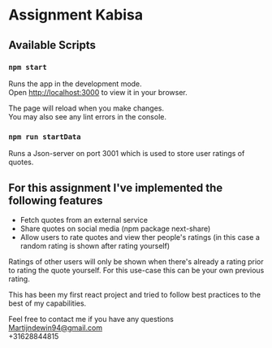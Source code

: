 # Assignment Kabisa

## Available Scripts

### `npm start`

Runs the app in the development mode.\
Open [http://localhost:3000](http://localhost:3000) to view it in your browser.

The page will reload when you make changes.\
You may also see any lint errors in the console.

### `npm run startData`

Runs a Json-server on port 3001 which is used to store user ratings of quotes.

## For this assignment I've implemented the following features

- Fetch quotes from an external service
- Share quotes on social media (npm package next-share)
- Allow users to rate quotes and view ther people's ratings (in this case a random rating is shown after rating yourself)

Ratings of other users will only be shown when there's already a rating prior to rating the quote yourself. For this use-case this can be your own previous rating.

This has been my first react project and tried to follow best practices to the best of my capabilities.

Feel free to contact me if you have any questions  
Martijndewin94@gmail.com  
+31628844815

